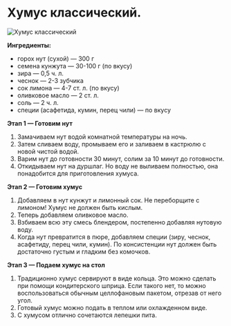 # Хумус классический.
![Хумус классический](/images/Kulinar/Second/humus.jpg 'Хумус классический')

**Ингредиенты:**

- горох нут (сухой) — 300 г
- семена кунжута — 30-100 г (по вкусу)
- зира — 0,5 ч. л.
- чеснок — 2-3 зубчика
- сок лимона — 4-7 ст. л. (по вкусу)
- оливковое масло — 2 ст. л.
- соль — 2 ч. л.
- специи (асафетида, кумин, перец чили) — по вкусу

**Этап 1 — Готовим нут**

1. Замачиваем нут водой комнатной температуры на ночь.
2. Затем сливаем воду, промываем его и заливаем в кастрюлю с новой чистой водой.
3. Варим нут до готовности 30 минут, солим за 10 минут до готовности.
4. Откидываем нут на дуршлаг. Но воду не выливаем полностью, она понадобится для приготовления хумуса.

**Этап 2 — Готовим хумус**

1. Добавляем в нут кунжут и лимонный сок. Не переборщите с лимоном! Хумус не должен быть кислым.
2. Теперь добавляем оливковое масло.
3. Взбиваем всю эту смесь блендером, постепенно добавляя нутовую воду.
4. Когда нут превратится в пюре, добавляем специи (зиру, чеснок, асафетиду, перец чили, кумин). По консистенции нут должен быть достаточно густым и гладким без комочков.

**Этап 3 — Подаем хумус на стол**

1. Традиционно хумус сервируют в виде кольца. Это можно сделать при помощи кондитерского шприца. Если такого нет, то можно воспользоваться обычным целлофановым пакетом, отрезав от него угол.
2. Готовый хумус можно подать в теплом или охлажденном виде.
3. С хумусом отлично сочетаются лепешки пита.

